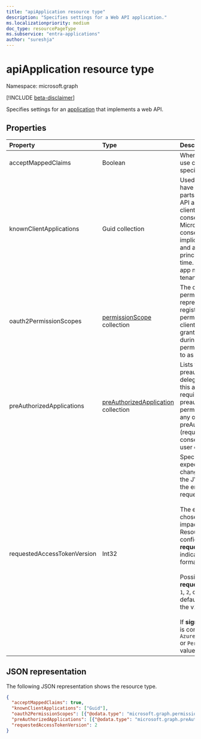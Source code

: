 ```yaml
---
title: "apiApplication resource type"
description: "Specifies settings for a Web API application."
ms.localizationpriority: medium
doc_type: resourcePageType
ms.subservice: "entra-applications"
author: "sureshja"
---
```


# apiApplication resource type

Namespace: microsoft.graph

[!INCLUDE [beta-disclaimer](../../includes/beta-disclaimer.md)]

Specifies settings for an [application](application.md) that implements a web API.

## Properties

| Property | Type | Description |
|:---------------|:--------|:----------|
|acceptMappedClaims| Boolean | When `true`, allows an application to use claims mapping without specifying a custom signing key. |
|knownClientApplications| Guid collection |Used for bundling consent if you have a solution that contains two parts: a client app and a custom web API app. If you set the appID of the client app to this value, the user only consents once to the client app. Microsoft Entra ID knows that consenting to the client means implicitly consenting to the web API and automatically provisions service principals for both APIs at the same time. Both the client and the web API app must be registered in the same tenant.|
|oauth2PermissionScopes| [permissionScope](permissionscope.md) collection | The definition of the delegated permissions exposed by the web API represented by this application registration. These delegated permissions may be requested by a client application, and may be granted by users or administrators during consent. Delegated permissions are sometimes referred to as OAuth 2.0 scopes. |
|preAuthorizedApplications| [preAuthorizedApplication](preauthorizedapplication.md) collection | Lists the client applications that are preauthorized with the specified delegated permissions to access this application's APIs. Users aren't required to consent to any preauthorized application (for the permissions specified). However, any other permissions not listed in preAuthorizedApplications (requested through incremental consent for example) will require user consent. |
|requestedAccessTokenVersion| Int32 | Specifies the access token version expected by this resource. This changes the version and format of the JWT produced independent of the endpoint or client used to request the access token. <br><br> The endpoint used, v1.0 or v2.0, is chosen by the client and only impacts the version of id_tokens. Resources need to explicitly configure **requestedAccessTokenVersion** to indicate the supported access token format. <br><br> Possible values for **requestedAccessTokenVersion** are `1`, `2`, or `null`. If the value is `null`, this defaults to `1`, which corresponds to the v1.0 endpoint. <br><br> If **signInAudience** on the application is configured as `AzureADandPersonalMicrosoftAccount` or `PersonalMicrosoftAccount`, the value for this property must be `2`. |

## JSON representation

The following JSON representation shows the resource type.

<!-- {
  "blockType": "resource",
  "optionalProperties": [

  ],
  "@odata.type": "microsoft.graph.apiApplication"
}-->

```json
{
  "acceptMappedClaims": true,
  "knownClientApplications": ["Guid"],
  "oauth2PermissionScopes": [{"@odata.type": "microsoft.graph.permissionScope"}],
  "preAuthorizedApplications": [{"@odata.type": "microsoft.graph.preAuthorizedApplication"}],
  "requestedAccessTokenVersion": 2
}
```


<!-- uuid: 8fcb5dbc-d5aa-4681-8e31-b001d5168d79
2015-10-25 14:57:30 UTC -->
<!--
{
  "type": "#page.annotation",
  "description": "api resource",
  "keywords": "",
  "section": "documentation",
  "tocPath": "",
  "suppressions": []
}
-->
